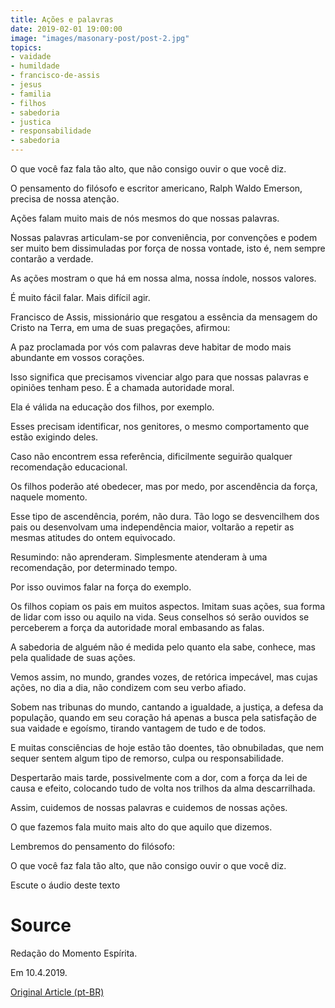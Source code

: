 ```yaml
---
title: Ações e palavras
date: 2019-02-01 19:00:00
image: "images/masonary-post/post-2.jpg"
topics: 
- vaidade
- humildade
- francisco-de-assis
- jesus
- familia
- filhos
- sabedoria
- justica
- responsabilidade
- sabedoria
---
```



O que você faz fala tão alto, que não consigo ouvir o que você diz.

O pensamento do filósofo e escritor americano, Ralph Waldo Emerson, precisa de
nossa atenção.

Ações falam muito mais de nós mesmos do que nossas palavras.

Nossas palavras articulam-se por conveniência, por convenções e podem ser muito
bem dissimuladas por força de nossa vontade, isto é, nem sempre contarão a
verdade.

As ações mostram o que há em nossa alma, nossa índole, nossos valores.

É muito fácil falar. Mais difícil agir.

Francisco de Assis, missionário que resgatou a essência da mensagem do Cristo
na Terra, em uma de suas pregações, afirmou:

A paz proclamada por vós com palavras deve habitar de modo mais abundante em
vossos corações.

Isso significa que precisamos vivenciar algo para que nossas palavras e
opiniões tenham peso. É a chamada autoridade moral.

Ela é válida na educação dos filhos, por exemplo.

Esses precisam identificar, nos genitores, o mesmo comportamento que estão
exigindo deles.

Caso não encontrem essa referência, dificilmente seguirão qualquer recomendação
educacional.

Os filhos poderão até obedecer, mas por medo, por ascendência da força, naquele
momento.

Esse tipo de ascendência, porém, não dura. Tão logo se desvencilhem dos pais ou
desenvolvam uma independência maior, voltarão a repetir as mesmas atitudes do
ontem equivocado.

Resumindo: não aprenderam. Simplesmente atenderam à uma recomendação, por
determinado tempo.

Por isso ouvimos falar na força do exemplo.

Os filhos copiam os pais em muitos aspectos. Imitam suas ações, sua forma de
lidar com isso ou aquilo na vida. Seus conselhos só serão ouvidos se perceberem
a força da autoridade moral embasando as falas.

A sabedoria de alguém não é medida pelo quanto ela sabe, conhece, mas pela
qualidade de suas ações.

Vemos assim, no mundo, grandes vozes, de retórica impecável, mas cujas ações,
no dia a dia, não condizem com seu verbo afiado.

Sobem nas tribunas do mundo, cantando a igualdade, a justiça, a defesa da
população, quando em seu coração há apenas a busca pela satisfação de sua
vaidade e egoísmo, tirando vantagem de tudo e de todos.

E muitas consciências de hoje estão tão doentes, tão obnubiladas, que nem
sequer sentem algum tipo de remorso, culpa ou responsabilidade.

Despertarão mais tarde, possivelmente com a dor, com a força da lei de causa e
efeito, colocando tudo de volta nos trilhos da alma descarrilhada.

Assim, cuidemos de nossas palavras e cuidemos de nossas ações.

O que fazemos fala muito mais alto do que aquilo que dizemos.

Lembremos do pensamento do filósofo:

O que você faz fala tão alto, que não consigo ouvir o que você diz.

Escute o áudio deste texto

# Source
Redação do Momento Espírita.

Em 10.4.2019.

[Original Article (pt-BR)](http://momento.com.br/pt/ler_texto.php?id=5712)
